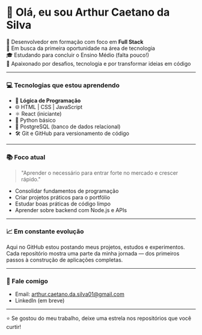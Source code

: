 # 👋 Olá, eu sou Arthur Caetano da Silva

🎯 Desenvolvedor em formação com foco em **Full Stack**  
💼 Em busca da primeira oportunidade na área de tecnologia  
🎓 Estudando para concluir o Ensino Médio (falta pouco!)  
🚀 Apaixonado por desafios, tecnologia e por transformar ideias em código

---

### 💻 Tecnologias que estou aprendendo

- 🧠 **Lógica de Programação**
- 🌐 HTML | CSS | JavaScript
- ⚛️ React (iniciante)
- 🐍 Python básico
- 🐘 PostgreSQL (banco de dados relacional)
- 🛠️ Git e GitHub para versionamento de código

---

### 📚 Foco atual

> "Aprender o necessário para entrar forte no mercado e crescer rápido."

- Consolidar fundamentos de programação
- Criar projetos práticos para o portfólio
- Estudar boas práticas de código limpo
- Aprender sobre backend com Node.js e APIs

---

### 📈 Em constante evolução

Aqui no GitHub estou postando meus projetos, estudos e experimentos.  
Cada repositório mostra uma parte da minha jornada — dos primeiros passos à construção de aplicações completas.

---

### 📩 Fale comigo

- Email: arthur.caetano.da.silva01@gmail.com
- LinkedIn (em breve)

---

⭐ Se gostou do meu trabalho, deixe uma estrela nos repositórios que você curtir!

